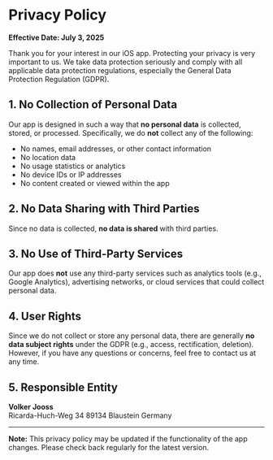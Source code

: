# Privacy Policy

**Effective Date: July 3, 2025**

Thank you for your interest in our iOS app. Protecting your privacy is very important to us. We take data protection seriously and comply with all applicable data protection regulations, especially the General Data Protection Regulation (GDPR).

## 1. No Collection of Personal Data

Our app is designed in such a way that **no personal data** is collected, stored, or processed. Specifically, we do **not** collect any of the following:

- No names, email addresses, or other contact information  
- No location data  
- No usage statistics or analytics  
- No device IDs or IP addresses  
- No content created or viewed within the app  

## 2. No Data Sharing with Third Parties

Since no data is collected, **no data is shared** with third parties.

## 3. No Use of Third-Party Services

Our app does **not** use any third-party services such as analytics tools (e.g., Google Analytics), advertising networks, or cloud services that could collect personal data.

## 4. User Rights

Since we do not collect or store any personal data, there are generally **no data subject rights** under the GDPR (e.g., access, rectification, deletion). However, if you have any questions or concerns, feel free to contact us at any time.

## 5. Responsible Entity

**Volker Jooss**  
Ricarda-Huch-Weg 34
89134 Blaustein
Germany

---

**Note:** This privacy policy may be updated if the functionality of the app changes. Please check back regularly for the latest version.
